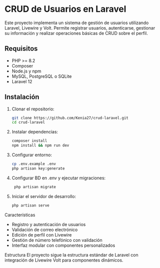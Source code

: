 # CRUD de Usuarios en Laravel

Este proyecto implementa un sistema de gestión de usuarios utilizando Laravel, Livewire y Volt. Permite registrar usuarios, autenticarse, gestionar su información y realizar operaciones básicas de CRUD sobre el perfil.

## Requisitos

- PHP >= 8.2
- Composer
- Node.js y npm
- MySQL, PostgreSQL o SQLite
- Laravel 12

## Instalación

1. Clonar el repositorio:

   ```bash
   git clone https://github.com/Kenia27/crud-laravel.git
   cd crud-laravel
   
2. Instalar dependencias:

   ```bash
   composer install
   npm install && npm run dev
   
3. Configurar entorno:

    ```bash
   cp .env.example .env
   php artisan key:generate
   
4. Configurar BD en .env y ejecutar migraciones:

   ```bash
    php artisan migrate
   
5. Iniciar el servidor de desarrollo:

   ```bash
   php artisan serve


Características
- Registro y autenticación de usuarios
- Validación de correo electrónico
- Edición de perfil con Livewire
- Gestión de número telefónico con validación
- Interfaz modular con componentes personalizados
  
Estructura
El proyecto sigue la estructura estándar de Laravel con integración de Livewire Volt para componentes dinámicos.

   
